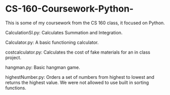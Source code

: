 # CS-160-Coursework-Python-
This is some of my coursework from the CS 160 class, it focused on Python.

CalculationSI.py: Calculates Summation and Integration.

Calculator.py: A basic functioning calculator.

costcalculator.py: Calculates the cost of fake materials for an in class project.

hangman.py: Basic hangman game.

highestNumber.py: Orders a set of numbers from highest to lowest and returns the highest value. We were not allowed to use built in sorting functions.

